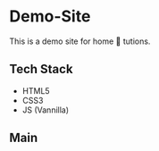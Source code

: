 # Demo-Site
This is a demo site for home 🏡 tutions.

## Tech Stack 

- HTML5
- CSS3
- JS (Vannilla)

## Main 
